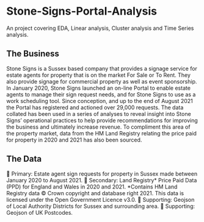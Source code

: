 # Stone-Signs-Portal-Analysis
An project covering EDA, Linear analysis, Cluster analysis and Time Series analysis. 
## The Business
Stone Signs is a Sussex based company that provides a signage service for estate agents for property that is on the market For Sale or To Rent.  They also provide signage for commercial property as well as event sponsorship.  
In January 2020, Stone Signs launched an on-line Portal to enable estate agents to manage their sign request needs, and for Stone Signs to use as a work scheduling tool.
Since conception, and up to the end of August 2021 the Portal has registered and actioned over 29,000 requests.  The data collated has been used in a series of analyses to reveal insight into Stone Signs’ operational practices to help provide recommendations for improving the business and ultimately increase revenue.
To compliment this area of the property market, data from the HM Land Registry relating the price paid for property in 2020 and 2021 has also been sourced.

## The Data
	Primary: Estate agent sign requests for property in Sussex made between January 2020 to August 2021.
	Secondary: Land Registry* Price Paid Data (PPD) for England and Wales in 2020 and 2021.
  *Contains HM Land Registry data © Crown copyright and database right 2021. This data is licensed under the Open Government Licence v3.0.
	Supporting: Geojson of Local Authority Districts for Sussex and surrounding area.
	Supporting: Geojson of UK Postcodes.

